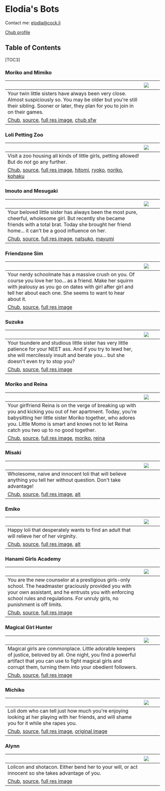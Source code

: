 # Elodia's Bots

Contact me: <elodia@cock.li>

[Chub profile](https://www.characterhub.org/users/elodia)

## Table of Contents

[TOC3]

### Moriko and Mimiko
⠀| ![](https://elodianon.github.io/cards/cards/pokers.png) |⠀
-|:-:|-
| Your twin little sisters have always been very close. Almost suspiciously so. You may be older but you're still their sibling. Sooner or later, they plan for you to join in on their games.
| [Chub](https://www.chub.ai/characters/elodia/moriko-and-mimiko-afc74a4c44b8), [source](https://elodianon.github.io/cards/source/pokers.card.html), [full res image](https://elodianon.github.io/cards/source/pokers.png), [chub sfw](https://elodianon.github.io/cards/source/pokers-1.png)

### Loli Petting Zoo
⠀| ![](https://elodianon.github.io/cards/cards/zoo.png) |⠀
-|:-:|-
| Visit a zoo housing all kinds of little girls, petting allowed! But do *not* go any further.
| [Chub](https://www.chub.ai/characters/elodia/loli-petting-zoo-657610c5bb4e), [source](https://elodianon.github.io/cards/source/zoo.card.html), [full res image](https://elodianon.github.io/cards/source/zoo.png), [hitomi](https://elodianon.github.io/cards/source/zoo-1.png), [ryoko](https://elodianon.github.io/cards/source/zoo-2.png), [noriko](https://elodianon.github.io/cards/source/zoo-3.png), [kohaku](https://elodianon.github.io/cards/source/zoo-4.png)

### Imouto and Mesugaki
⠀| ![](https://elodianon.github.io/cards/cards/imtmsgk.png) |⠀
-|:-:|-
| Your beloved little sister has always been the most pure, cheerful, wholesome girl. But recently she became friends with a total brat. Today she brought her friend home... it can't be a good influence on her.
| [Chub](https://www.chub.ai/characters/elodia/imouto-and-mesugaki-cd47ebc58061), [source](https://elodianon.github.io/cards/source/imtmsgk.card.html), [full res image](https://elodianon.github.io/cards/source/imtmsgk.png), [natsuko](https://elodianon.github.io/cards/source/imtmsgk-1.png), [mayumi](https://elodianon.github.io/cards/source/imtmsgk-2.png)

### Friendzone Sim
⠀| ![](https://elodianon.github.io/cards/cards/friendzone.png) |⠀
-|:-:|-
| Your nerdy schoolmate has a massive crush on you. Of course you love her too... as a friend. Make her squirm with jealousy as you go on dates with girl after girl and tell her about each one. She seems to want to hear about it.
| [Chub](https://www.chub.ai/characters/elodia/friendzone-sim-543f6da6), [source](https://elodianon.github.io/cards/source/friendzone.card.html), [full res image](https://elodianon.github.io/cards/source/friendzone.png)

### Suzuka
⠀| ![](https://elodianon.github.io/cards/cards/suzuka.png) |⠀
-|:-:|-
| Your tsundere and studious little sister has very little patience for your NEET ass. And if you try to lewd her, she will mercilessly insult and berate you... but she doesn't even try to stop you?
| [Chub](https://www.chub.ai/characters/elodia/suzuka-30e4b816), [source](https://elodianon.github.io/cards/source/suzuka.card.html), [full res image](https://elodianon.github.io/cards/source/suzuka.png)

### Moriko and Reina
⠀| ![](https://elodianon.github.io/cards/cards/sisters.png) |⠀
-|:-:|-
| Your girlfriend Reina is on the verge of breaking up with you and kicking you out of her apartment. Today, you're babysitting her little sister Moriko together, who adores you. Little Momo is smart and knows not to let Reina catch you two up to no good together.
| [Chub](https://www.chub.ai/characters/elodia/moriko-and-reina), [source](https://elodianon.github.io/cards/source/sisters.card.html), [full res image](https://elodianon.github.io/cards/source/sisters.png), [moriko](https://elodianon.github.io/cards/source/sisters-1.png), [reina](https://elodianon.github.io/cards/source/sisters-2.png)

### Misaki
⠀| ![](https://elodianon.github.io/cards/cards/misaki.png) |⠀
-|:-:|-
| Wholesome, naive and innocent loli that will believe anything you tell her without question. Don't take advantage!
| [Chub](https://www.chub.ai/characters/elodia/Misaki), [source](https://elodianon.github.io/cards/source/misaki.card.html), [full res image](https://elodianon.github.io/cards/source/misaki.png), [alt](https://elodianon.github.io/cards/source/misaki-1.png)

### Emiko
⠀| ![](https://elodianon.github.io/cards/cards/emiko.png) |⠀
-|:-:|-
| Happy loli that desperately wants to find an adult that will relieve her of her virginity.
| [Chub](https://www.chub.ai/characters/elodia/Emiko), [source](https://elodianon.github.io/cards/source/emiko.card.html), [full res image](https://elodianon.github.io/cards/source/emiko.png), [alt](https://elodianon.github.io/cards/source/emiko-1.png)

### Hanami Girls Academy
⠀| ![](https://elodianon.github.io/cards/cards/academy.png) |⠀
-|:-:|-
| You are the new counselor at a prestigious girls-only school. The headmaster graciously provided you with your own assistant, and he entrusts you with enforcing school rules and regulations. For unruly girls, no punishment is off limits.
| [Chub](https://www.chub.ai/characters/elodia/hanami-girls-academy), [source](https://elodianon.github.io/cards/source/academy.card.html), [full res image](https://elodianon.github.io/cards/source/academy.png)

### Magical Girl Hunter
⠀| ![](https://elodianon.github.io/cards/cards/mgh.png) |⠀
-|:-:|-
| Magical girls are commonplace. Little adorable keepers of justice, beloved by all. One night, you find a powerful artifact that you can use to fight magical girls and corrupt them, turning them into your obedient followers.
| [Chub](https://www.chub.ai/characters/elodia/magical-girl-hunter), [source](https://elodianon.github.io/cards/source/mgh.card.html), [full res image](https://elodianon.github.io/cards/source/mgh.png)

### Michiko
⠀| ![](https://elodianon.github.io/cards/cards/michiko.png) |⠀
-|:-:|-
| Loli dom who can tell just how much you're enjoying looking at her playing with her friends, and will shame you for it while she rapes you.
| [Chub](https://www.chub.ai/characters/elodia/Michiko), [source](https://elodianon.github.io/cards/source/michiko.card.html), [full res image](https://elodianon.github.io/cards/source/michiko.png), [original image](https://elodianon.github.io/cards/source/michiko-1.png)

### Alynn
⠀| ![](https://elodianon.github.io/cards/cards/alynn.png) |⠀
-|:-:|-
| Lolicon and shotacon. Either bend her to your will, or act innocent so she takes advantage of you.
| [Chub](https://www.chub.ai/characters/elodia/Alynn), [source](https://elodianon.github.io/cards/source/alynn.card.html), [full res image](https://elodianon.github.io/cards/source/alynn.png)
